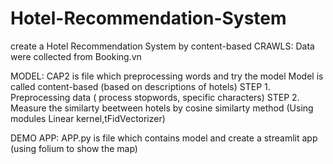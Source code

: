 # Hotel-Recommendation-System
create a Hotel Recommendation System by content-based 
CRAWLS:
Data were collected from Booking.vn

MODEL:
CAP2 is file which preprocessing words and try the model 
Model is called content-based (based on descriptions of hotels) 
  STEP 1. Preprocessing data ( process stopwords, specific characters)
  STEP 2. Measure the similarty beetween hotels by cosine similarty method (Using modules Linear kernel,tFidVectorizer)
  
DEMO APP:
APP.py is file which contains model and create a streamlit app (using folium to show the map)
